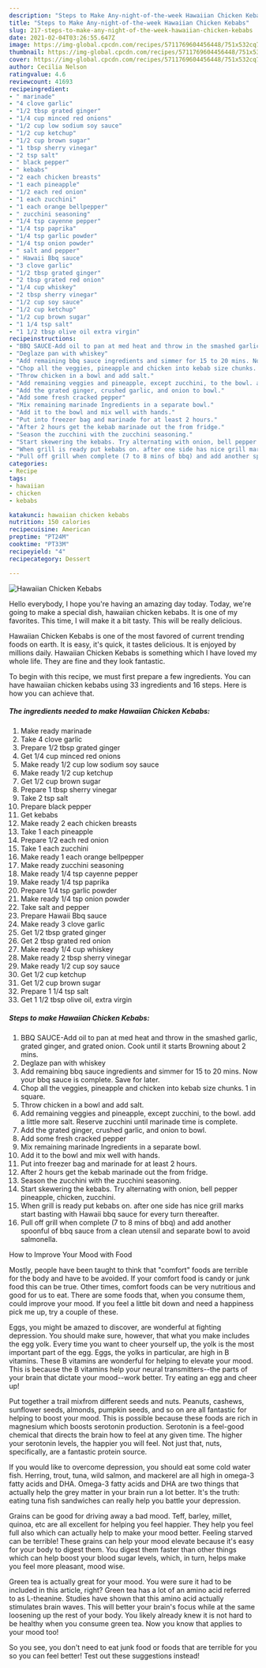 ```yaml
---
description: "Steps to Make Any-night-of-the-week Hawaiian Chicken Kebabs"
title: "Steps to Make Any-night-of-the-week Hawaiian Chicken Kebabs"
slug: 217-steps-to-make-any-night-of-the-week-hawaiian-chicken-kebabs
date: 2021-02-04T03:26:55.647Z
image: https://img-global.cpcdn.com/recipes/5711769604456448/751x532cq70/hawaiian-chicken-kebabs-recipe-main-photo.jpg
thumbnail: https://img-global.cpcdn.com/recipes/5711769604456448/751x532cq70/hawaiian-chicken-kebabs-recipe-main-photo.jpg
cover: https://img-global.cpcdn.com/recipes/5711769604456448/751x532cq70/hawaiian-chicken-kebabs-recipe-main-photo.jpg
author: Cecilia Nelson
ratingvalue: 4.6
reviewcount: 41693
recipeingredient:
- " marinade"
- "4 clove garlic"
- "1/2 tbsp grated ginger"
- "1/4 cup minced red onions"
- "1/2 cup low sodium soy sauce"
- "1/2 cup ketchup"
- "1/2 cup brown sugar"
- "1 tbsp sherry vinegar"
- "2 tsp salt"
- " black pepper"
- " kebabs"
- "2 each chicken breasts"
- "1 each pineapple"
- "1/2 each red onion"
- "1 each zucchini"
- "1 each orange bellpepper"
- " zucchini seasoning"
- "1/4 tsp cayenne pepper"
- "1/4 tsp paprika"
- "1/4 tsp garlic powder"
- "1/4 tsp onion powder"
- " salt and pepper"
- " Hawaii Bbq sauce"
- "3 clove garlic"
- "1/2 tbsp grated ginger"
- "2 tbsp grated red onion"
- "1/4 cup whiskey"
- "2 tbsp sherry vinegar"
- "1/2 cup soy sauce"
- "1/2 cup ketchup"
- "1/2 cup brown sugar"
- "1 1/4 tsp salt"
- "1 1/2 tbsp olive oil extra virgin"
recipeinstructions:
- "BBQ SAUCE-Add oil to pan at med heat and throw in the smashed garlic, grated ginger, and grated onion. Cook until it starts Browning about 2 mins."
- "Deglaze pan with whiskey"
- "Add remaining bbq sauce ingredients and simmer for 15 to 20 mins. Now your bbq sauce is complete. Save for later."
- "Chop all the veggies, pineapple and chicken into kebab size chunks. 1 in square."
- "Throw chicken in a bowl and add salt."
- "Add remaining veggies and pineapple, except zucchini, to the bowl. add a little more salt. Reserve zucchini until marinade time is complete."
- "Add the grated ginger, crushed garlic, and onion to bowl."
- "Add some fresh cracked pepper"
- "Mix remaining marinade Ingredients in a separate bowl."
- "Add it to the bowl and mix well with hands."
- "Put into freezer bag and marinade for at least 2 hours."
- "After 2 hours get the kebab marinade out the from fridge."
- "Season the zucchini with the zucchini seasoning."
- "Start skewering the kebabs. Try alternating with onion, bell pepper pineapple, chicken, zucchini."
- "When grill is ready put kebabs on. after one side has nice grill marks start basting with Hawaii bbq sauce for every turn thereafter."
- "Pull off grill when complete (7 to 8 mins of bbq) and add another spoonful of bbq sauce from a clean utensil and separate bowl to avoid salmonella."
categories:
- Recipe
tags:
- hawaiian
- chicken
- kebabs

katakunci: hawaiian chicken kebabs 
nutrition: 150 calories
recipecuisine: American
preptime: "PT24M"
cooktime: "PT33M"
recipeyield: "4"
recipecategory: Dessert

---
```



![Hawaiian Chicken Kebabs](https://img-global.cpcdn.com/recipes/5711769604456448/751x532cq70/hawaiian-chicken-kebabs-recipe-main-photo.jpg)

Hello everybody, I hope you're having an amazing day today. Today, we're going to make a special dish, hawaiian chicken kebabs. It is one of my favorites. This time, I will make it a bit tasty. This will be really delicious.

Hawaiian Chicken Kebabs is one of the most favored of current trending foods on earth. It is easy, it's quick, it tastes delicious. It is enjoyed by millions daily. Hawaiian Chicken Kebabs is something which I have loved my whole life. They are fine and they look fantastic.




To begin with this recipe, we must first prepare a few ingredients. You can have hawaiian chicken kebabs using 33 ingredients and 16 steps. Here is how you can achieve that.

<!--inarticleads1-->

##### The ingredients needed to make Hawaiian Chicken Kebabs:

1. Make ready  marinade
1. Take 4 clove garlic
1. Prepare 1/2 tbsp grated ginger
1. Get 1/4 cup minced red onions
1. Make ready 1/2 cup low sodium soy sauce
1. Make ready 1/2 cup ketchup
1. Get 1/2 cup brown sugar
1. Prepare 1 tbsp sherry vinegar
1. Take 2 tsp salt
1. Prepare  black pepper
1. Get  kebabs
1. Make ready 2 each chicken breasts
1. Take 1 each pineapple
1. Prepare 1/2 each red onion
1. Take 1 each zucchini
1. Make ready 1 each orange bellpepper
1. Make ready  zucchini seasoning
1. Make ready 1/4 tsp cayenne pepper
1. Make ready 1/4 tsp paprika
1. Prepare 1/4 tsp garlic powder
1. Make ready 1/4 tsp onion powder
1. Take  salt and pepper
1. Prepare  Hawaii Bbq sauce
1. Make ready 3 clove garlic
1. Get 1/2 tbsp grated ginger
1. Get 2 tbsp grated red onion
1. Make ready 1/4 cup whiskey
1. Make ready 2 tbsp sherry vinegar
1. Make ready 1/2 cup soy sauce
1. Get 1/2 cup ketchup
1. Get 1/2 cup brown sugar
1. Prepare 1 1/4 tsp salt
1. Get 1 1/2 tbsp olive oil, extra virgin




<!--inarticleads2-->

##### Steps to make Hawaiian Chicken Kebabs:

1. BBQ SAUCE-Add oil to pan at med heat and throw in the smashed garlic, grated ginger, and grated onion. Cook until it starts Browning about 2 mins.
1. Deglaze pan with whiskey
1. Add remaining bbq sauce ingredients and simmer for 15 to 20 mins. Now your bbq sauce is complete. Save for later.
1. Chop all the veggies, pineapple and chicken into kebab size chunks. 1 in square.
1. Throw chicken in a bowl and add salt.
1. Add remaining veggies and pineapple, except zucchini, to the bowl. add a little more salt. Reserve zucchini until marinade time is complete.
1. Add the grated ginger, crushed garlic, and onion to bowl.
1. Add some fresh cracked pepper
1. Mix remaining marinade Ingredients in a separate bowl.
1. Add it to the bowl and mix well with hands.
1. Put into freezer bag and marinade for at least 2 hours.
1. After 2 hours get the kebab marinade out the from fridge.
1. Season the zucchini with the zucchini seasoning.
1. Start skewering the kebabs. Try alternating with onion, bell pepper pineapple, chicken, zucchini.
1. When grill is ready put kebabs on. after one side has nice grill marks start basting with Hawaii bbq sauce for every turn thereafter.
1. Pull off grill when complete (7 to 8 mins of bbq) and add another spoonful of bbq sauce from a clean utensil and separate bowl to avoid salmonella.




How to Improve Your Mood with Food


Mostly, people have been taught to think that "comfort" foods are terrible for the body and have to be avoided. If your comfort food is candy or junk food this can be true. Other times, comfort foods can be very nutritious and good for us to eat. There are some foods that, when you consume them, could improve your mood. If you feel a little bit down and need a happiness pick me up, try a couple of these.

Eggs, you might be amazed to discover, are wonderful at fighting depression. You should make sure, however, that what you make includes the egg yolk. Every time you want to cheer yourself up, the yolk is the most important part of the egg. Eggs, the yolks in particular, are high in B vitamins. These B vitamins are wonderful for helping to elevate your mood. This is because the B vitamins help your neural transmitters--the parts of your brain that dictate your mood--work better. Try eating an egg and cheer up!

Put together a trail mixfrom different seeds and nuts. Peanuts, cashews, sunflower seeds, almonds, pumpkin seeds, and so on are all fantastic for helping to boost your mood. This is possible because these foods are rich in magnesium which boosts serotonin production. Serotonin is a feel-good chemical that directs the brain how to feel at any given time. The higher your serotonin levels, the happier you will feel. Not just that, nuts, specifically, are a fantastic protein source.

If you would like to overcome depression, you should eat some cold water fish. Herring, trout, tuna, wild salmon, and mackerel are all high in omega-3 fatty acids and DHA. Omega-3 fatty acids and DHA are two things that actually help the grey matter in your brain run a lot better. It's the truth: eating tuna fish sandwiches can really help you battle your depression. 

Grains can be good for driving away a bad mood. Teff, barley, millet, quinoa, etc are all excellent for helping you feel happier. They help you feel full also which can actually help to make your mood better. Feeling starved can be terrible! These grains can help your mood elevate because it's easy for your body to digest them. You digest them faster than other things which can help boost your blood sugar levels, which, in turn, helps make you feel more pleasant, mood wise.

Green tea is actually great for your mood. You were sure it had to be included in this article, right? Green tea has a lot of an amino acid referred to as L-theanine. Studies have shown that this amino acid actually stimulates brain waves. This will better your brain's focus while at the same loosening up the rest of your body. You likely already knew it is not hard to be healthy when you consume green tea. Now you know that applies to your mood too!

So you see, you don't need to eat junk food or foods that are terrible for you so you can feel better! Test out  these suggestions  instead!

